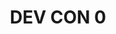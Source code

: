 ﻿---
number: 0
title: DEV CON 0
description: 'It all began in Berlin. Long prior to the launch of Ethereum, the earliest builders and co-founders gathered in the Kreuzberg neighborhood in late November of 2014 to outline their work and designs for the future of Ethereum at a meetup called "ÐΞVcon-0". A great resource to learn about the historical context and the early ethos of the project.'
location: 'Berlin, Germany'
startDate: 2014-11-24
endDate: 2014-11-28
imageUrl: '/assets/images/editions/Berlin.png'
urls:
  - title: Watch
    url: https://archive.devcon.org/archive/watch?edition=0
---
